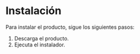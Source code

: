 # Instalación
Para instalar el producto, sigue los siguientes pasos:
1. Descarga el producto.
2. Ejecuta el instalador.
